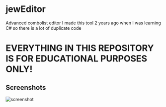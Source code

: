 # jewEditor
 Advanced combolist editor
 I made this tool 2 years ago when I was learning C# so there is a lot of duplicate code
 
# EVERYTHING IN THIS REPOSITORY IS FOR EDUCATIONAL PURPOSES ONLY!

## Screenshots
![screenshot](https://i.imgur.com/yoszBCA.png)
